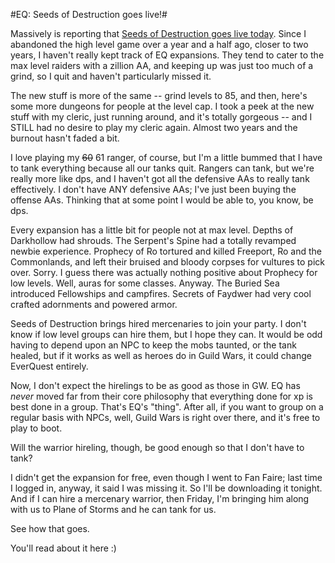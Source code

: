 #EQ: Seeds of Destruction goes live!#

Massively is reporting that [Seeds of Destruction goes live today](http://www.massively.com/2008/10/21/everquest-seeds-of-destruction-goes-live/). Since I abandoned the high level game over a year and a half ago, closer to two years, I haven't really kept track of EQ expansions. They tend to cater to the max level raiders with a zillion AA, and keeping up was just too much of a grind, so I quit and haven't particularly missed it.

The new stuff is more of the same -- grind levels to 85, and then, here's some more dungeons for people at the level cap. I took a peek at the new stuff with my cleric, just running around, and it's totally gorgeous -- and I STILL had no desire to play my cleric again. Almost two years and the burnout hasn't faded a bit.

I love playing my ~~60~~ 61 ranger, of course, but I'm a little bummed that I have to tank everything because all our tanks quit. Rangers can tank, but we're really more like dps, and I haven't got all the defensive AAs to really tank effectively. I don't have ANY defensive AAs; I've just been buying the offense AAs. Thinking that at some point I would be able to, you know, be dps.

Every expansion has a little bit for people not at max level. Depths of Darkhollow had shrouds. The Serpent's Spine had a totally revamped newbie experience. Prophecy of Ro tortured and killed Freeport, Ro and the Commonlands, and left their bruised and bloody corpses for vultures to pick over. Sorry. I guess there was actually nothing positive about Prophecy for low levels. Well, auras for some classes. Anyway. The Buried Sea introduced Fellowships and campfires. Secrets of Faydwer had very cool crafted adornments and powered armor.

Seeds of Destruction brings hired mercenaries to join your party. I don't know if low level groups can hire them, but I hope they can. It would be odd having to depend upon an NPC to keep the mobs taunted, or the tank healed, but if it works as well as heroes do in Guild Wars, it could change EverQuest entirely.

Now, I don't expect the hirelings to be as good as those in GW. EQ has *never* moved far from their core philosophy that everything done for xp is best done in a group. That's EQ's "thing". After all, if you want to group on a regular basis with NPCs, well, Guild Wars is right over there, and it's free to play to boot.

Will the warrior hireling, though, be good enough so that I don't have to tank?

I didn't get the expansion for free, even though I went to Fan Faire; last time I logged in, anyway, it said I was missing it. So I'll be downloading it tonight. And if I can hire a mercenary warrior, then Friday, I'm bringing him along with us to Plane of Storms and he can tank for us.

See how that goes.

You'll read about it here :)


